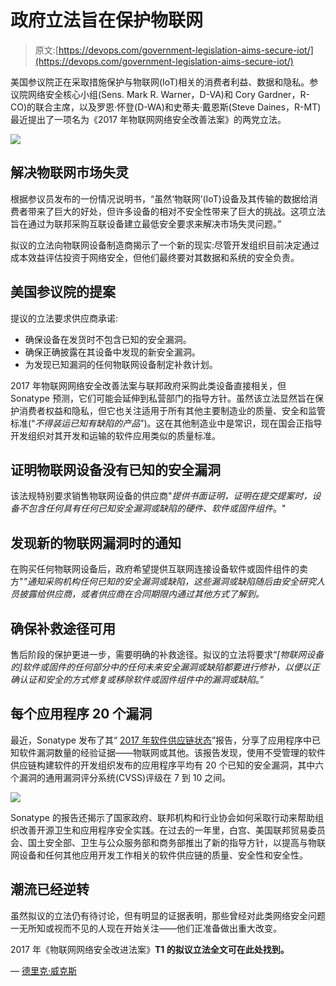 # 政府立法旨在保护物联网

> 原文:[https://devops.com/government-legislation-aims-secure-iot/](https://devops.com/government-legislation-aims-secure-iot/)

美国参议院正在采取措施保护与物联网(IoT)相关的消费者利益、数据和隐私。参议院网络安全核心小组(Sens. Mark R. Warner，D-VA)和 Cory Gardner，R-CO)的联合主席，以及罗恩·怀登(D-WA)和史蒂夫·戴恩斯(Steve Daines，R-MT)最近提出了一项名为《2017 年物联网网络安全改善法案》的两党立法。

![](../Images/2ffacda750bf306823f3e6beda972a9e.png)

## **解决物联网市场失灵**

根据参议员发布的一份情况说明书，“虽然‘物联网’(IoT)设备及其传输的数据给消费者带来了巨大的好处，但许多设备的相对不安全性带来了巨大的挑战。这项立法旨在通过为联邦采购互联设备建立最低安全要求来解决市场失灵问题。”

拟议的立法向物联网设备制造商揭示了一个新的现实:尽管开发组织目前决定通过成本效益评估投资于网络安全，但他们最终要对其数据和系统的安全负责。

## **美国参议院的提案**

提议的立法要求供应商承诺:

*   确保设备在发货时不包含已知的安全漏洞。
*   确保正确披露在其设备中发现的新安全漏洞。
*   为发现已知漏洞的任何物联网设备制定补救计划。

2017 年物联网网络安全改善法案与联邦政府采购此类设备直接相关，但 Sonatype 预测，它们可能会延伸到私营部门的指导方针。虽然该立法显然旨在保护消费者权益和隐私，但它也关注适用于所有其他主要制造业的质量、安全和监管标准(“*不得装运已知有缺陷的产品*”)。这在其他制造业中是常识，现在国会正指导开发组织对其开发和运输的软件应用类似的质量标准。

## **证明物联网设备没有已知的安全漏洞**

该法规特别要求销售物联网设备的供应商"*提供书面证明，证明在提交提案时，设备不包含任何具有任何已知安全漏洞或缺陷的硬件、软件或固件组件*。"

## **发现新的物联网漏洞时的通知**

在购买任何物联网设备后，政府希望提供互联网连接设备软件或固件组件的卖方"*"通知采购机构任何已知的安全漏洞或缺陷，这些漏洞或缺陷随后由安全研究人员披露给供应商，或者供应商在合同期限内通过其他方式了解到。*

## **确保补救途径可用**

售后阶段的保护更进一步，需要明确的补救途径。拟议的立法将要求“*[物联网设备的]软件或固件的任何部分中的任何未来安全漏洞或缺陷都要进行修补，以便以正确认证和安全的方式修复或移除软件或固件组件中的漏洞或缺陷*。”

## **每个应用程序 20 个漏洞**

最近，Sonatype 发布了其“ [2017 年软件供应链状态](https://www.sonatype.com/ssc2017)”报告，分享了应用程序中已知软件漏洞数量的经验证据——物联网或其他。该报告发现，使用不受管理的软件供应链构建软件的开发组织发布的应用程序平均有 20 个已知的安全漏洞，其中六个漏洞的通用漏洞评分系统(CVSS)评级在 7 到 10 之间。

![](../Images/ddc9b0dd66460c428719199922b35aab.png)

Sonatype 的报告还揭示了国家政府、联邦机构和行业协会如何采取行动来帮助组织改善开源卫生和应用程序安全实践。在过去的一年里，白宫、美国联邦贸易委员会、国土安全部、卫生与公众服务部和商务部推出了新的指导方针，以提高与物联网设备和任何其他应用开发工作相关的软件供应链的质量、安全性和安全性。

## 潮流已经逆转

虽然拟议的立法仍有待讨论，但有明显的证据表明，那些曾经对此类网络安全问题一无所知或视而不见的人现在开始关注——他们正准备做出重大改变。

2017 年《物联网网络安全改进法案》**T1 的拟议立法全文可在此处找到。**

— [德里克·威克斯](https://devops.com/author/derek-e-weeks/)